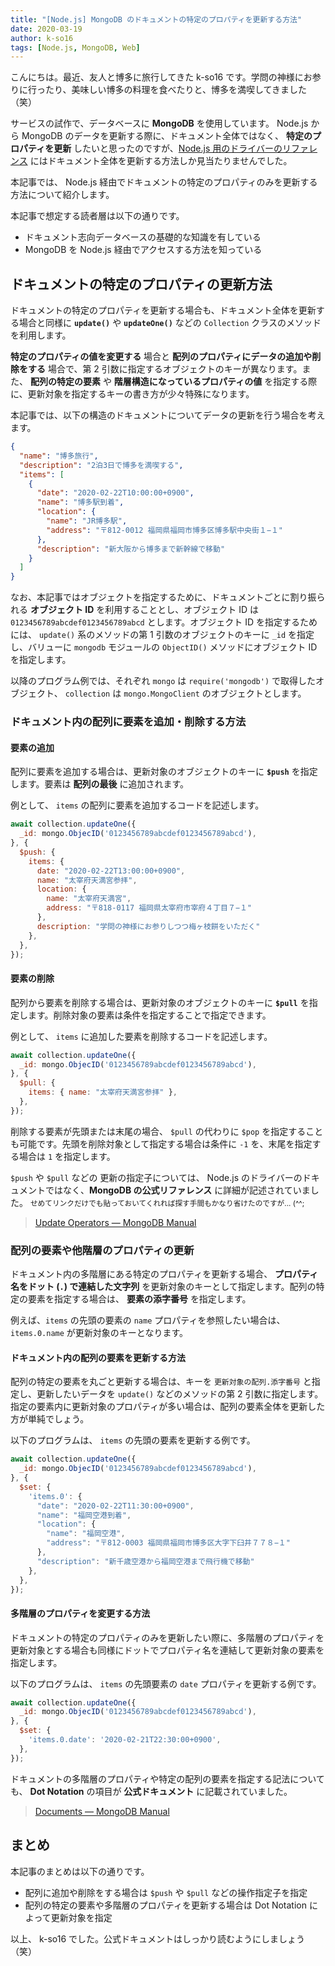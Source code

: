 ```yaml
---
title: "[Node.js] MongoDB のドキュメントの特定のプロパティを更新する方法"
date: 2020-03-19
author: k-so16
tags: [Node.js, MongoDB, Web]
---
```


こんにちは。最近、友人と博多に旅行してきた k-so16 です。学問の神様にお参りに行ったり、美味しい博多の料理を食べたりと、博多を満喫してきました（笑）

サービスの試作で、データベースに **MongoDB** を使用しています。 Node.js から MongoDB のデータを更新する際に、ドキュメント全体ではなく、 **特定のプロパティを更新** したいと思ったのですが、[Node.js 用のドライバーのリファレンス](https://mongodb.github.io/node-mongodb-native/3.5/) にはドキュメント全体を更新する方法しか見当たりませんでした。

本記事では、 Node.js 経由でドキュメントの特定のプロパティのみを更新する方法について紹介します。

本記事で想定する読者層は以下の通りです。

- ドキュメント志向データベースの基礎的な知識を有している
- MongoDB を Node.js 経由でアクセスする方法を知っている

## ドキュメントの特定のプロパティの更新方法
ドキュメントの特定のプロパティを更新する場合も、ドキュメント全体を更新する場合と同様に **`update()`** や **`updateOne()`** などの `Collection` クラスのメソッドを利用します。

**特定のプロパティの値を変更する** 場合と **配列のプロパティにデータの追加や削除をする** 場合で、第 2 引数に指定するオブジェクトのキーが異なります。また、 **配列の特定の要素** や **階層構造になっているプロパティの値** を指定する際に、更新対象を指定するキーの書き方が少々特殊になります。

本記事では、以下の構造のドキュメントについてデータの更新を行う場合を考えます。

```json
{
  "name": "博多旅行",
  "description": "2泊3日で博多を満喫する",
  "items": [
    {
      "date": "2020-02-22T10:00:00+0900",
      "name": "博多駅到着",
      "location": {
        "name": "JR博多駅",
        "address": "〒812-0012 福岡県福岡市博多区博多駅中央街１−１"
      },
      "description": "新大阪から博多まで新幹線で移動"
    }
  ]
}
```

なお、本記事ではオブジェクトを指定するために、ドキュメントごとに割り振られる **オブジェクト ID** を利用することとし、オブジェクト ID は `0123456789abcdef0123456789abcd` とします。オブジェクト ID を指定するためには、 `update()` 系のメソッドの第 1 引数のオブジェクトのキーに `_id` を指定し、バリューに `mongodb` モジュールの `ObjectID()` メソッドにオブジェクト ID を指定します。

以降のプログラム例では、それぞれ `mongo` は `require('mongodb')` で取得したオブジェクト、 `collection` は `mongo.MongoClient` のオブジェクトとします。 

### ドキュメント内の配列に要素を追加・削除する方法

#### 要素の追加
配列に要素を追加する場合は、更新対象のオブジェクトのキーに **`$push`** を指定します。要素は **配列の最後** に追加されます。

例として、 `items` の配列に要素を追加するコードを記述します。

```js
await collection.updateOne({
  _id: mongo.ObjecID('0123456789abcdef0123456789abcd'),
}, {
  $push: {
    items: {
      date: "2020-02-22T13:00:00+0900",
      name: "太宰府天満宮参拝",
      location: {
        name: "太宰府天満宮",
        address: "〒818-0117 福岡県太宰府市宰府４丁目７−１"
      },
      description: "学問の神様にお参りしつつ梅ヶ枝餅をいただく"
    },
  },
});
```

#### 要素の削除
配列から要素を削除する場合は、更新対象のオブジェクトのキーに **`$pull`** を指定します。削除対象の要素は条件を指定することで指定できます。

例として、 `items` に追加した要素を削除するコードを記述します。

```js
await collection.updateOne({
  _id: mongo.ObjecID('0123456789abcdef0123456789abcd'),
}, {
  $pull: {
    items: { name: "太宰府天満宮参拝" },
  },
});
```

削除する要素が先頭または末尾の場合、 `$pull` の代わりに `$pop` を指定することも可能です。先頭を削除対象として指定する場合は条件に `-1` を、末尾を指定する場合は `1` を指定します。

`$push` や `$pull` などの 更新の指定子については、 Node.js のドライバーのドキュメントではなく、**MongoDB の公式リファレンス** に詳細が記述されていました。 <small>せめてリンクだけでも貼っておいてくれれば探す手間もかなり省けたのですが... (^^;</small>

> [Update Operators &mdash; MongoDB Manual](https://docs.mongodb.com/manual/reference/operator/update/) 

### 配列の要素や他階層のプロパティの更新
ドキュメント内の多階層にある特定のプロパティを更新する場合、 **プロパティ名をドット (`.`) で連結した文字列** を更新対象のキーとして指定します。配列の特定の要素を指定する場合は、 **要素の添字番号** を指定します。

例えば、`items` の先頭の要素の `name` プロパティを参照したい場合は、 `items.0.name` が更新対象のキーとなります。

#### ドキュメント内の配列の要素を更新する方法
配列の特定の要素を丸ごと更新する場合は、キーを `更新対象の配列.添字番号` と指定し、更新したいデータを `update()` などのメソッドの第 2 引数に指定します。指定の要素内に更新対象のプロパティが多い場合は、配列の要素全体を更新した方が単純でしょう。

以下のプログラムは、 `items` の先頭の要素を更新する例です。
```js
await collection.updateOne({
  _id: mongo.ObjecID('0123456789abcdef0123456789abcd'),
}, {
  $set: {
    'items.0': {
      "date": "2020-02-22T11:30:00+0900",
      "name": "福岡空港到着",
      "location": {
        "name": "福岡空港",
        "address": "〒812-0003 福岡県福岡市博多区大字下臼井７７８−１"
      },
      "description": "新千歳空港から福岡空港まで飛行機で移動"
    },
  },
});
```

#### 多階層のプロパティを変更する方法
ドキュメントの特定のプロパティのみを更新したい際に、多階層のプロパティを更新対象とする場合も同様にドットでプロパティ名を連結して更新対象の要素を指定します。

以下のプログラムは、 `items` の先頭要素の `date` プロパティを更新する例です。
```js
await collection.updateOne({
  _id: mongo.ObjecID('0123456789abcdef0123456789abcd'),
}, {
  $set: {
    'items.0.date': '2020-02-21T22:30:00+0900',
  },
});
```

ドキュメントの多階層のプロパティや特定の配列の要素を指定する記法についても、 **Dot Notation** の項目が **公式ドキュメント** に記載されていました。

> [Documents &mdash; MongoDB Manual](https://docs.mongodb.com/manual/core/document/#document-dot-notation)

## まとめ
本記事のまとめは以下の通りです。

- 配列に追加や削除をする場合は `$push` や `$pull` などの操作指定子を指定
- 配列の特定の要素や多階層のプロパティを更新する場合は Dot Notation によって更新対象を指定

以上、 k-so16 でした。公式ドキュメントはしっかり読むようにしましょう（笑）